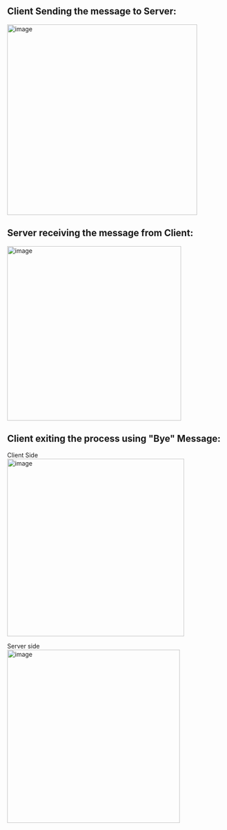 ## Client Sending the message to Server:
<img width="440" alt="image" src="https://user-images.githubusercontent.com/63767834/153560286-9cb35858-4231-4ffc-96f9-6de56267b6d3.png">

## Server receiving the message from Client:
<img width="403" alt="image" src="https://user-images.githubusercontent.com/63767834/153560361-8a9a19ae-341f-46e6-9862-3e7a1a70037c.png">

## Client exiting the process using "Bye" Message:
Client Side <br>
<img width="410" alt="image" src="https://user-images.githubusercontent.com/63767834/153560452-fbeb8cc3-95c2-4590-bcda-a8c0277f91ce.png">

Server side <br>
<img width="400" alt="image" src="https://user-images.githubusercontent.com/63767834/153560529-0f9439c1-7d66-4256-bc14-a38af27f501e.png">

